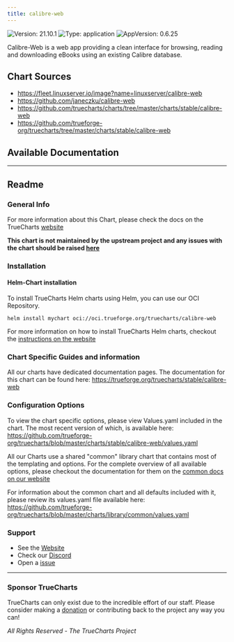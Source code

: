 ```yaml
---
title: calibre-web
---
```


![Version: 21.10.1](https://img.shields.io/badge/Version-21.10.1-informational?style=flat-square) ![Type: application](https://img.shields.io/badge/Type-application-informational?style=flat-square) ![AppVersion: 0.6.25](https://img.shields.io/badge/AppVersion-0.6.25-informational?style=flat-square)

Calibre-Web is a web app providing a clean interface for browsing, reading and downloading eBooks using an existing Calibre database.

## Chart Sources

- https://fleet.linuxserver.io/image?name=linuxserver/calibre-web
- https://github.com/janeczku/calibre-web
- https://github.com/truecharts/charts/tree/master/charts/stable/calibre-web
- https://github.com/trueforge-org/truecharts/tree/master/charts/stable/calibre-web

## Available Documentation



---

## Readme


### General Info

For more information about this Chart, please check the docs on the TrueCharts [website](https://trueforge.org/truecharts/stable/calibre-web)

**This chart is not maintained by the upstream project and any issues with the chart should be raised [here](https://github.com/trueforge-org/truecharts/issues/new/choose)**

### Installation

#### Helm-Chart installation

To install TrueCharts Helm charts using Helm, you can use our OCI Repository.

`helm install mychart oci://oci.trueforge.org/truecharts/calibre-web`

For more information on how to install TrueCharts Helm charts, checkout the [instructions on the website](https://trueforge.org/truecharts/guides/)

### Chart Specific Guides and information

All our charts have dedicated documentation pages.
The documentation for this chart can be found here:
https://trueforge.org/truecharts/stable/calibre-web

### Configuration Options

To view the chart specific options, please view Values.yaml included in the chart.
The most recent version of which, is available here: https://github.com/trueforge-org/truecharts/blob/master/charts/stable/calibre-web/values.yaml

All our Charts use a shared "common" library chart that contains most of the templating and options.
For the complete overview of all available options, please checkout the documentation for them on the [common docs on our website](https://trueforge.org/truecharts-common/)

For information about the common chart and all defaults included with it, please review its values.yaml file available here: https://github.com/trueforge-org/truecharts/blob/master/charts/library/common/values.yaml

### Support

- See the [Website](https://truecharts.org)
- Check our [Discord](https://discord.gg/tVsPTHWTtr)
- Open a [issue](https://github.com/trueforge-org/truecharts/issues/new/choose)

---

### Sponsor TrueCharts

TrueCharts can only exist due to the incredible effort of our staff.
Please consider making a [donation](https://trueforge.org/general/sponsor/) or contributing back to the project any way you can!

_All Rights Reserved - The TrueCharts Project_

